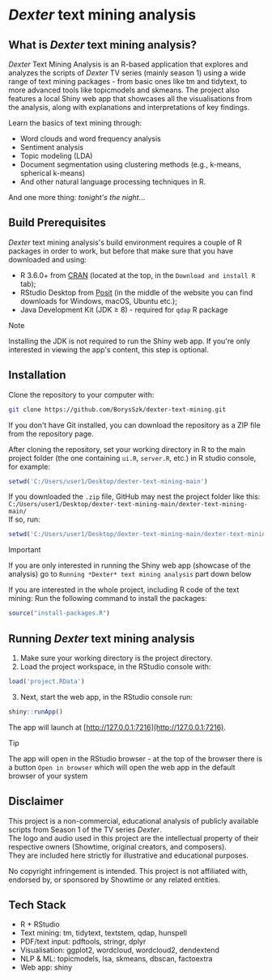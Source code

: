 # *Dexter* text mining analysis

## What is *Dexter* text mining analysis?
*Dexter* Text Mining Analysis is an R-based application that explores and analyzes the scripts of *Dexter* TV series (mainly season 1) using a wide range of text mining packages - from basic ones like tm and tidytext, to more advanced tools like topicmodels and skmeans. The project also features a local Shiny web app that showcases all the visualisations from the analysis, along with explanations and interpretations of key findings.

Learn the basics of text mining through:
- Word clouds and word frequency analysis  
- Sentiment analysis  
- Topic modeling (LDA)  
- Document segmentation using clustering methods (e.g., k-means, spherical k-means)  
- And other natural language processing techniques in R.

And one more thing: *tonight's the night*...

## Build Prerequisites
*Dexter* text mining analysis's build environment requires a couple of R packages in order to work, but before that make sure that you have downloaded and using:
- R 3.6.0+ from [CRAN](https://cran.rstudio.com/) (located at the top, in the `Download and install R` tab);
- RStudio Desktop from [Posit](https://posit.co/download/rstudio-desktop/) (in the middle of the website you can find downloads for Windows, macOS, Ubuntu etc.);
- Java Development Kit (JDK ≥ 8) - required for `qdap` R package
> [!NOTE]
> Installing the JDK is not required to run the Shiny web app. If you're only interested in viewing the app's content, this step is optional.

## Installation
Clone the repository to your computer with:
```sh
git clone https://github.com/BorysSzk/dexter-text-mining.git
```
If you don't have Git installed, you can download the repository as a ZIP file from the repository page.

After cloning the repository, set your working directory in R to the main project folder (the one containing `ui.R`, `server.R`, etc.) in R studio console, for example:
```r
setwd('C:/Users/user1/Desktop/dexter-text-mining-main')
```

If you downloaded the `.zip` file, GitHub may nest the project folder like this: 
`C:/Users/user1/Desktop/dexter-text-mining-main/dexter-text-mining-main/`  
If so, run:
```r
setwd('C:/Users/user1/Desktop/dexter-text-mining-main/dexter-text-mining-main')
```

> [!IMPORTANT]
> If you are only interested in running the Shiny web app (showcase of the analysis) go to `Running *Dexter* text mining analysis` part down below

If you are interested in the whole project, including R code of the text mining:
Run the following command to install the packages:
```r
source("install-packages.R")
```

## Running *Dexter* text mining analysis
1. Make sure your working directory is the project directory.
2. Load the project workspace, in the RStudio console with:
```r
load('project.RData')
```
3. Next, start the web app, in the RStudio console run:
```r
shiny::runApp()
```
The app will launch at [http://127.0.0.1:7216](http://127.0.0.1:7216).
> [!TIP]
> The app will open in the RStudio browser - at the top of the browser there is a button `Open in browser` which will open the web app in the default browser of your system

## Disclaimer
This project is a non-commercial, educational analysis of publicly available scripts from Season 1 of the TV series *Dexter*.  
The logo and audio used in this project are the intellectual property of their respective owners (Showtime, original creators, and composers).  
They are included here strictly for illustrative and educational purposes.

No copyright infringement is intended. This project is not affiliated with, endorsed by, or sponsored by Showtime or any related entities.

## Tech Stack
* R + RStudio
* Text mining: tm, tidytext, textstem, qdap, hunspell
* PDF/text input: pdftools, stringr, dplyr
* Visualisation: ggplot2, wordcloud, wordcloud2, dendextend
* NLP & ML: topicmodels, lsa, skmeans, dbscan, factoextra
* Web app: shiny
